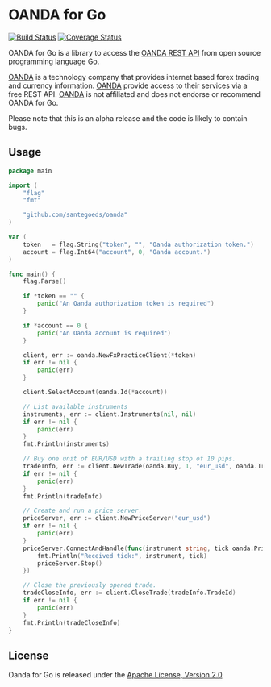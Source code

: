 # OANDA for Go

[![Build Status](https://travis-ci.org/santegoeds/oanda.svg?branch=master)](https://travis-ci.org/santegoeds/oanda)
[![Coverage Status](https://coveralls.io/repos/santegoeds/oanda/badge.svg?branch=master&service=github)](https://coveralls.io/github/santegoeds/oanda?branch=master)

OANDA for Go is a library to access the [OANDA REST API](http://developer.oanda.com) from open source programming language [Go](http://www.golang.org).

[OANDA](http://www.oanda.com) is a technology company that provides internet based forex trading and currency information. [OANDA](http://www.oanda.com) provide access to their services via a free 
REST API. [OANDA](http://www.oanda.com) is not affiliated and does not endorse or recommend 
OANDA for Go.

Please note that this is an alpha release and the code is likely to contain bugs.

## Usage

```Go
package main

import (
	"flag"
	"fmt"

	"github.com/santegoeds/oanda"
)

var (
	token   = flag.String("token", "", "Oanda authorization token.")
	account = flag.Int64("account", 0, "Oanda account.")
)

func main() {
	flag.Parse()

	if *token == "" {
		panic("An Oanda authorization token is required")
	}

	if *account == 0 {
		panic("An Oanda account is required")
	}

	client, err := oanda.NewFxPracticeClient(*token)
	if err != nil {
		panic(err)
	}

	client.SelectAccount(oanda.Id(*account))

	// List available instruments
	instruments, err := client.Instruments(nil, nil)
	if err != nil {
		panic(err)
	}
	fmt.Println(instruments)

	// Buy one unit of EUR/USD with a trailing stop of 10 pips.
	tradeInfo, err := client.NewTrade(oanda.Buy, 1, "eur_usd", oanda.TrailingStop(10.0))
	if err != nil {
		panic(err)
	}
	fmt.Println(tradeInfo)

	// Create and run a price server.
	priceServer, err := client.NewPriceServer("eur_usd")
	if err != nil {
		panic(err)
	}
	priceServer.ConnectAndHandle(func(instrument string, tick oanda.PriceTick) {
		fmt.Println("Received tick:", instrument, tick)
		priceServer.Stop()
	})

	// Close the previously opened trade.
	tradeCloseInfo, err := client.CloseTrade(tradeInfo.TradeId)
	if err != nil {
		panic(err)
	}
	fmt.Println(tradeCloseInfo)
}
```

## License

Oanda for Go is released under the [Apache License, Version 2.0](http://www.apache.org/licenses/LICENSE-2.0)
